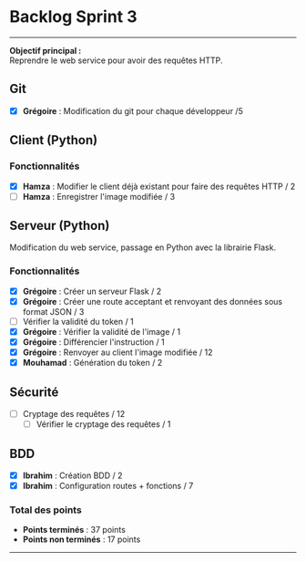 # Backlog Sprint 3

---

**Objectif principal :**  
Reprendre le web service pour avoir des requêtes HTTP.

## Git
- [x] **Grégoire** : Modification du git pour chaque développeur /5

## Client (Python)

### Fonctionnalités
- [x] **Hamza** : Modifier le client déjà existant pour faire des requêtes HTTP / 2
- [ ] **Hamza** : Enregistrer l'image modifiée / 3

## Serveur (Python)
Modification du web service, passage en Python avec la librairie Flask.

### Fonctionnalités
- [x] **Grégoire** : Créer un serveur Flask / 2
- [x] **Grégoire** : Créer une route acceptant et renvoyant des données sous format JSON / 3
- [ ] Vérifier la validité du token / 1
- [x] **Grégoire** : Vérifier la validité de l'image / 1
- [x] **Grégoire** : Différencier l'instruction / 1
- [x] **Grégoire** : Renvoyer au client l'image modifiée / 12
- [x] **Mouhamad** : Génération du token / 2

## Sécurité
- [ ] Cryptage des requêtes / 12
  - [ ] Vérifier le cryptage des requêtes / 1

## BDD
- [x] **Ibrahim** : Création BDD / 2
- [x] **Ibrahim** : Configuration routes + fonctions / 7

### Total des points
- **Points terminés** : 37 points
- **Points non terminés** :  17 points

---
